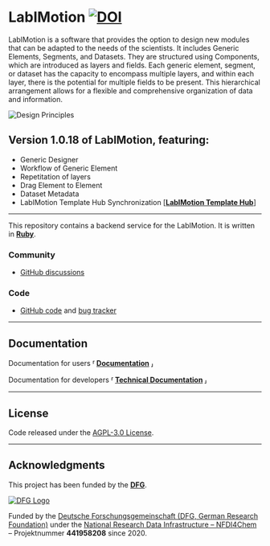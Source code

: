# LabIMotion [![DOI](https://zenodo.org/badge/DOI/10.5281/zenodo.3755759.svg)](https://doi.org/10.5281/zenodo.8305411)

LabIMotion is a software that provides the option to design new modules that can be adapted to the needs of the scientists. It includes Generic Elements, Segments, and Datasets.
They are structured using Components, which are introduced as layers and fields. Each generic element, segment, or dataset has the capacity to encompass multiple layers, and within each layer, there is the potential for multiple fields to be present. This hierarchical arrangement allows for a flexible and comprehensive organization of data and information.



![Design Principles](https://www.chemotion.net/assets/images/generic_feature_outline-a58eee8e02ca7247e54f7ad17ee2c102.png)


## Version 1.0.18 of LabIMotion, featuring:

* Generic Designer
* Workflow of Generic Element
* Repetitation of layers
* Drag Element to Element
* Dataset Metadata
* LabIMotion Template Hub Synchronization [**[LabIMotion Template Hub]**]

---

This repository contains a backend service for the LabIMotion. It is written in **[Ruby]**.

### Community

  * [GitHub discussions](https://github.com/LabIMotion/labimotion/discussions)

### Code

  * [GitHub code](https://github.com/LabIMotion/labimotion) and [bug tracker](https://github.com/LabIMotion/labimotion/issues)

---


## Documentation

Documentation for users **⸢ [Documentation] ⸥**

Documentation for developers **⸢ [Technical Documentation] ⸥**

---

## License

Code released under the [AGPL-3.0 License]([https://www.gnu.org/licenses/agpl-3.0.txt](https://www.gnu.org/licenses/agpl-3.0.txt)).

---

## Acknowledgments

This project has been funded by the **[DFG]**.

[![DFG Logo]][DFG]


Funded by the [Deutsche Forschungsgemeinschaft (DFG, German Research Foundation)](https://www.dfg.de/) under the [National Research Data Infrastructure – NFDI4Chem](https://nfdi4chem.de/) – Projektnummer **441958208** since 2020.



<!----------------------------------------------------------------------------->
[Documentation]: https://www.chemotion.net/docs/labimotion/
[Technical Documentation]: https://www.rubydoc.info/gems/labimotion
[DFG]: https://www.dfg.de/en/
[DFG Logo]: https://www.dfg.de/zentralablage/bilder/service/logos_corporate_design/logo_negativ_267.png
[Nicole Jung]: mailto:nicole.jung@kit.edu
[Karlsruhe Institute of Technology]: https://www.kit.edu/english/
[Ruby]: https://www.ruby-lang.org/
[LabIMotion Template Hub]: https://www.chemotion-repository.net/home/genericHub
